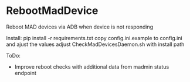 # RebootMadDevice
Reboot MAD devices via ADB when device is not responding

Install:
pip install -r requirements.txt
copy config.ini.example to config.ini and ajust the values
adjust CheckMadDevicesDaemon.sh with install path


ToDo:
- Improve reboot checks with additional data from madmin status endpoint

